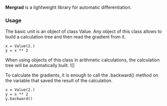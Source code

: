 **Mergrad** is a lightweight library for automatic differentiation.


### Usage

The basic unit is an object of class Value.
Any object of this class allows to build a calculation tree and then read the gradient from it. 


```
x = Value(2.)
y = x ** 2
```

When using objects of this class in arithmetic calculations, the calculation tree will be automatically built.
![]


To calculate the gradients, it is enough to call the .backward() method on the variable that saved the result of the calculation.

```
x = Value(2.)
y = x ** 2
y.backward()
```


